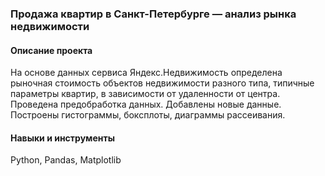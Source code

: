 ### Продажа квартир в Санкт-Петербурге — анализ рынка недвижимости

#### Описание проекта 
На основе данных сервиса Яндекс.Недвижимость определена рыночная стоимость
объектов недвижимости разного типа, типичные параметры квартир, в зависимости от
удаленности от центра. Проведена предобработка данных. Добавлены новые данные.
Построены гистограммы, боксплоты, диаграммы рассеивания.

#### Навыки и инструменты 
Python, Pandas, Matplotlib
